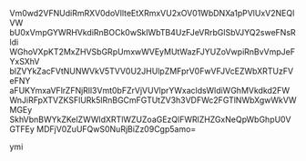 Vm0wd2VFNUdiRmRXV0doVllteEtXRmxVU2xOV01WbDNXa1pPVlUxV2NEQlVW
bU0xVmpGYWRHVkdiRnBOCk0wSklWbTB4UzFJeVRrbGlSbVJYQ2sweFNsRldi
WGhoVXpKT2MxZHVSbGRpUmxwWVEyMUtWazFJYUZoVwpiRnBvVmpJeFYxSXhV
blZVYkZacFVtNUNWVkV5TVV0U2JHUlpZMFprV0FwVFJVcEZWbXRTUzFVeFNY
aFUKYmxaVFlrZFNjRll3Vmt0bFZrVjVUVlprYWxacldsWldiWGhMVkdkd2FW
WnJiRFpXTVZKSFlURk5lRnBGCmFGTUtZV3h3VDFWc2FGTlNWbXgwWkVWMGEy
SkhVbnBWYkZKelZWWldXRTlWZUZoaGEzQlFWRlZHZGxNeQpWbGhpU0VGTFEy
MDFjV0ZuUFQwS0NuRjBiZz09Cgp5amo=

ymi